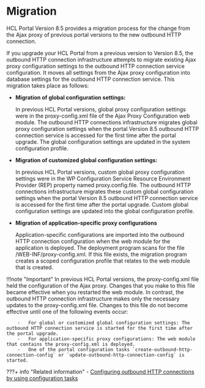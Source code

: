 # Migration

HCL Portal Version 8.5 provides a migration process for the change from the Ajax proxy of previous portal versions to the new outbound HTTP connection.

If you upgrade your HCL Portal from a previous version to Version 8.5, the outbound HTTP connection infrastructure attempts to migrate existing Ajax proxy configuration settings to the outbound HTTP connection service configuration. It moves all settings from the Ajax proxy configuration into database settings for the outbound HTTP connection service. This migration takes place as follows:

-   **Migration of global configuration settings:**

    In previous HCL Portal versions, global proxy configuration settings were in the proxy-config.xml file of the Ajax Proxy Configuration web module. The outbound HTTP connections infrastructure migrates global proxy configuration settings when the portal Version 8.5 outbound HTTP connection service is accessed for the first time after the portal upgrade. The global configuration settings are updated in the system configuration profile.

-   **Migration of customized global configuration settings:**

    In previous HCL Portal versions, custom global proxy configuration settings were in the WP Configuration Service Resource Environment Provider \(REP\) property named proxy.config.file. The outbound HTTP connections infrastructure migrates these custom global configuration settings when the portal Version 8.5 outbound HTTP connection service is accessed for the first time after the portal upgrade. Custom global configuration settings are updated into the global configuration profile.

-   **Migration of application-specific proxy configurations**

    Application-specific configurations are imported into the outbound HTTP connection configuration when the web module for the application is deployed. The deployment program scans for the file /WEB-INF/proxy-config.xml. If this file exists, the migration program creates a scoped configuration profile that relates to the web module that is created.


!!!note "Important"
        In previous HCL Portal versions, the proxy-config.xml file held the configuration of the Ajax proxy. Changes that you make to this file became effective when you restarted the web module. In contrast, the outbound HTTP connection infrastructure makes only the necessary updates to the proxy-config.xml file. Changes to this file do not become effective until one of the following events occur:

        -   For global or customized global configuration settings: The outbound HTTP connection service is started for the first time after the portal upgrade.
        -   For application-specific proxy configurations: The web module that contains the proxy-config.xml is deployed.
        -   One of the portal configuration tasks `create-outbound-http-connection-config` or `update-outbound-http-connection-config` is started.


???+ info "Related information" 
    - [Configuring outbound HTTP connections by using configuration tasks](../outbound_http_connection/cfg_outbound_http_connections/adm_tools_for_cfg_outbound_http_conn/cfg_outbound_http_using_cfgtsk/index.md)

